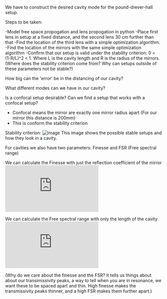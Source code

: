 We have to construct the desired cavity mode for the pound-drever-hall setup.

Steps to be taken:

-Model free space propogation and lens propogation in python
-Place first lens in setup at a fixed distance, and the second lens 30 cm further than that
-Find the location of the third lens with a simple optimization algorithm.
-Find the location of the mirrors with the same simple optimization algorithm
-Confirm that our setup is valid under the stability criterion: 0 < (1-R/L)^2 < 1. Where L is the cavity length and R is the radius of the mirrors. (Where does the stability criterion come from? Why can setups outside of these parameters not be stable?)



How big can the 'error' be in the distancing of our cavity?

What different modes can we have in our cavity?

Is a confocal setup desirable? Can we find a setup that works with a confocal setup?
- Confocal means the mirror are exactly one mirror radius apart (For our mirror this distance is 200mm)
- This is conform the stability criterion


Stability criterion:
![image](https://github.com/user-attachments/assets/acac4fb8-a303-4858-8b2e-53f7f03fd40c)
This image shows the possible stable setups and how they look in a cavity.


For cavities we also have two parameters: Finesse and FSR (Free spectral range)

We can calculate the Finesse with just the reflection coefficient of the mirror ![formula](https://www.rp-photonics.com/finesse.html)

We can calculate the Free spectral range with only the length of the cavity ![formula](https://www.rp-photonics.com/free_spectral_range.html)

(Why do we care about the finesse and the FSR? It tells us things about about our transimissivity peaks, a way to tell when you are in resonance, we want these to be spaced apart and thin. High finesse makes the transmissivity peaks thinner, and a high FSR makes them further apart.)


